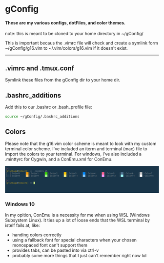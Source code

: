 # gConfig
#### These are my various configs, dotFiles, and color themes.

note: this is meant to be cloned to your home directory in ~/gConfig/

This is important becaus the .vimrc file will check and create a symlink form ~/gConfig/g16.vim to ~/.vim/colors/g16.vim if it doesn't exist.


---
## .vimrc and .tmux.conf
Symlink these files from the gConfig dir to your home dir.

## .bashrc_additions
Add this to our .bashrc or .bash_profile file:
```bash
source ~/gConfig/.bashrc_additions
```

## Colors
Please note that the g16.vim color scheme is meant to look with my custom terminal color scheme.
I've included an iterm and terminal (mac) file to import the colors to your terminal.
For windows, I've also included a .minttyrc for Cygwin, and a ConEmu.xml for ConEmu.

![](images/colorSample.png)



### Windows 10
In my opition, ConEmu is a necessity for me when using WSL (Windows Subsystem Linux).  It ties up a lot of loose ends that the WSL terminal by istelf fails at, like:
 - handing colors correctly
 - using a fallback font for special characters when your chosen monospaced font can't support them
 - provides tabs, can be pasted into via ctrl-v
 - probably some more things that I just can't remember right now lol
